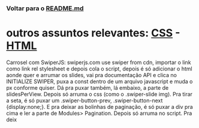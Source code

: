 ### Voltar para o [README.md](./README.md)  


# outros assuntos relevantes: [CSS](./CSS.md) - [HTML](./WebDev)

Carrosel com SwiperJS:
swiperjs.com
use swiper from cdn, importar o link como link rel stylesheet e depois cola o script, depois é só adicionar o html aonde quer e arrumar os slides, vai pra documentação API e clica no INITIALIZE SWIPER, puxa a const dentro de um arquivo javascript e muda o px conforme quiser. Dá pra puxar também, lá embaixo, a parte de slidesPerView. Depois só arruma o css (como o .swiper-slide img). Pra tirar a seta, é só puxar um .swiper-button-prev, .swiper-button-next {display:none;}. E pra deixar as bolinhas de paginação, é só puxar a div pra cima e ler a parte de Modules> Pagination. Depois só arruma no script. Pra deix